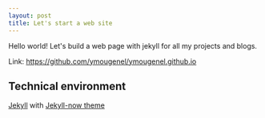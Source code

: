 ```yaml
---
layout: post
title: Let's start a web site
---
```


Hello world! Let's build a web page with jekyll for all my projects and blogs.

Link: https://github.com/ymougenel/ymougenel.github.io

## Technical environment
[Jekyll](https://jekyllrb.com/) with [Jekyll-now theme](https://github.com/barryclark/jekyll-now)
